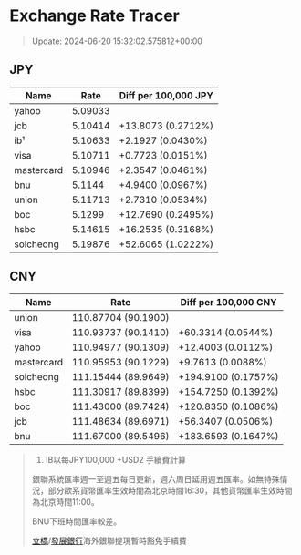 # Exchange Rate Tracer

> Update: 2024-06-20 15:32:02.575812+00:00

## JPY

| Name       |    Rate | Diff per 100,000 JPY   |
|------------|---------|------------------------|
| yahoo      | 5.09033 |                        |
| jcb        | 5.10414 | +13.8073 (0.2712%)     |
| ib¹        | 5.10633 | +2.1927 (0.0430%)      |
| visa       | 5.10711 | +0.7723 (0.0151%)      |
| mastercard | 5.10946 | +2.3547 (0.0461%)      |
| bnu        | 5.1144  | +4.9400 (0.0967%)      |
| union      | 5.11713 | +2.7310 (0.0534%)      |
| boc        | 5.1299  | +12.7690 (0.2495%)     |
| hsbc       | 5.14615 | +16.2535 (0.3168%)     |
| soicheong  | 5.19876 | +52.6065 (1.0222%)     |

## CNY

| Name       | Rate                | Diff per 100,000 CNY   |
|------------|---------------------|------------------------|
| union      | 110.87704	(90.1900) |                        |
| visa       | 110.93737	(90.1410) | +60.3314 (0.0544%)     |
| yahoo      | 110.94977	(90.1309) | +12.4003 (0.0112%)     |
| mastercard | 110.95953	(90.1229) | +9.7613 (0.0088%)      |
| soicheong  | 111.15444	(89.9649) | +194.9100 (0.1757%)    |
| hsbc       | 111.30917	(89.8399) | +154.7250 (0.1392%)    |
| boc        | 111.43000	(89.7424) | +120.8350 (0.1086%)    |
| jcb        | 111.48634	(89.6971) | +56.3407 (0.0506%)     |
| bnu        | 111.67000	(89.5496) | +183.6593 (0.1647%)    |


> 1. IB以每JPY100,000 +USD2 手續費計算
>
> 銀聯系統匯率週一至週五每日更新，週六周日延用週五匯率。如無特殊情況，部分歐系貨幣匯率生效時間為北京時間16:30，其他貨幣匯率生效時間為北京時間11:00。
>
> BNU下班時間匯率較差。
>
> [立橋](https://www.wlbank.com.mo/uploads/ueditor/file/20181211/1544536513900230.pdf)/[發展銀行](https://www.mdb.com.mo/Service_Charges_20230728.pdf)海外銀聯提現暫時豁免手續費

